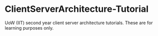 # ClientServerArchitecture-Tutorial
UoW (IIT) second year client server architecture tutorials. These are for learning purposes only.
